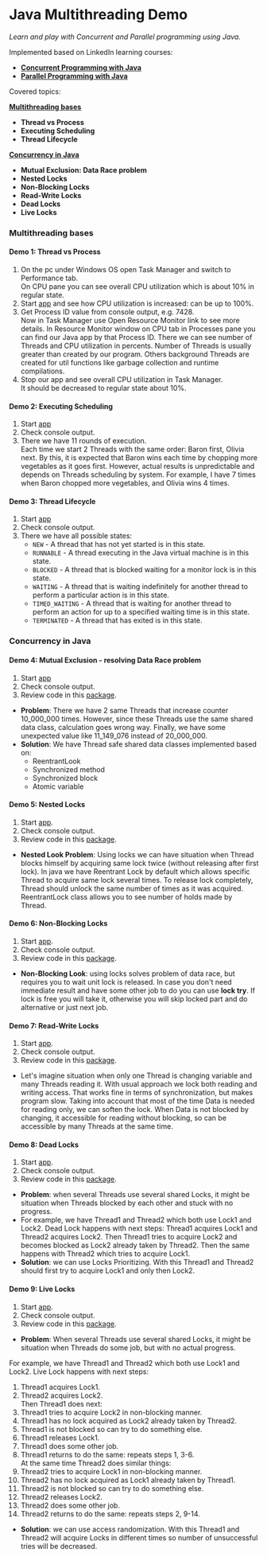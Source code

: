 # Java Multithreading Demo

_Learn and play with Concurrent and Parallel programming using Java._

Implemented based on LinkedIn learning courses:

- [**Concurrent Programming with Java**](https://www.linkedin.com/learning/parallel-and-concurrent-programming-with-java-1 'https://www.linkedin.com/learning/parallel-and-concurrent-programming-with-java-1')
- [**Parallel Programming with Java**](https://www.linkedin.com/learning/parallel-and-concurrent-programming-with-java-2 'https://www.linkedin.com/learning/parallel-and-concurrent-programming-with-java-2')

Covered topics:

[**Multithreading bases**](#multithreading-bases)

- **Thread vs Process**
- **Executing Scheduling**
- **Thread Lifecycle**

[**Concurrency in Java**](#concurrency-in-java)

- **Mutual Exclusion: Data Race problem**
- **Nested Locks**
- **Non-Blocking Locks**
- **Read-Write Locks**
- **Dead Locks**
- **Live Locks**

### Multithreading bases

#### Demo 1: Thread vs Process

1. On the pc under Windows OS open Task Manager and switch to Performance tab.<br>
   On CPU pane you can see overall CPU utilization which is about 10% in regular state.
2. Start [app](multithreading/src/main/java/com/yevhent/bases/ThreadVsProcess.java) and see how CPU utilization is
   increased: can be up to 100%.
3. Get Process ID value from console output, e.g. 7428.<br>
   Now in Task Manager use Open Resource Monitor link to see more details.
   In Resource Monitor window on CPU tab in Processes pane you can find our Java app by that Process ID.
   There we can see number of Threads and CPU utilization in percents.
   Number of Threads is usually greater than created by our program.
   Others background Threads are created for util functions like garbage collection and runtime compilations.
4. Stop our app and see overall CPU utilization in Task Manager.<br>
   It should be decreased to regular state about 10%.

#### Demo 2: Executing Scheduling

1. Start [app](multithreading/src/main/java/com/yevhent/bases/ExecutingScheduling.java)
2. Check console output.
3. There we have 11 rounds of execution.<br>
   Each time we start 2 Threads with the same order: Baron first, Olivia next.
   By this, it is expected that Baron wins each time by chopping more vegetables as it goes first.
   However, actual results is unpredictable and depends on Threads scheduling by system.
   For example, I have 7 times when Baron chopped more vegetables, and Olivia wins 4 times.

#### Demo 3: Thread Lifecycle

1. Start [app](multithreading/src/main/java/com/yevhent/bases/ThreadLifecycle.java)
2. Check console output.
3. There we have all possible states:
    - `NEW` - A thread that has not yet started is in this state.
    - `RUNNABLE` - A thread executing in the Java virtual machine is in this state.
    - `BLOCKED` - A thread that is blocked waiting for a monitor lock is in this state.
    - `WAITING` - A thread that is waiting indefinitely for another thread to perform a particular action is in this
      state.
    - `TIMED_WAITING` - A thread that is waiting for another thread to perform an action for up to a specified waiting
      time is in this state.
    - `TERMINATED` - A thread that has exited is in this state.

### Concurrency in Java

#### Demo 4: Mutual Exclusion - resolving Data Race problem

1. Start [app](multithreading/src/main/java/com/yevhent/concurrency/datarace/MutualExclusionDemo.java)
2. Check console output.
3. Review code in this [package](multithreading/src/main/java/com/yevhent/concurrency/datarace).

- **Problem**: There we have 2 same Threads that increase counter 10_000_000 times.
  However, since these Threads use the same shared data class, calculation goes wrong way.
  Finally, we have some unexpected value like 11_149_076 instead of 20_000_000.
- **Solution**: We have Thread safe shared data classes implemented based on:
    - ReentrantLook
    - Synchronized method
    - Synchronized block
    - Atomic variable

#### Demo 5: Nested Locks

1. Start [app](multithreading/src/main/java/com/yevhent/concurrency/locks/nested/NestedReentrantLockDemo.java).
2. Check console output.
3. Review code in this [package](multithreading/src/main/java/com/yevhent/concurrency/locks/nested).

- **Nested Look Problem**: Using locks we can have situation when Thread blocks himself by acquiring same lock
  twice (without releasing after first lock).
  In java we have Reentrant Lock by default which allows specific Thread to acquire same lock several times.
  To release lock completely, Thread should unlock the same number of times as it was acquired.
  ReentrantLock class allows you to see number of holds made by Thread.

#### Demo 6: Non-Blocking Locks

1. Start [app](multithreading/src/main/java/com/yevhent/concurrency/locks/nonblocking/NonBlockingLockDemo.java).
2. Check console output.
3. Review code in this [package](multithreading/src/main/java/com/yevhent/concurrency/locks/nonblocking).

- **Non-Blocking Look**: using locks solves problem of data race, but requires you to wait unit lock is released.
  In case you don't need immediate result and have some other job to do you can use **lock try**.
  If lock is free you will take it, otherwise you will skip locked part and do alternative or just next job.

#### Demo 7: Read-Write Locks

1. Start [app](multithreading/src/main/java/com/yevhent/concurrency/locks/readwrite/ReadWriteLockDemo.java).
2. Check console output.
3. Review code in this [package](multithreading/src/main/java/com/yevhent/concurrency/locks/readwrite).

- Let's imagine situation when only one Thread is changing variable and many Threads reading it.
  With usual approach we lock both reading and writing access.
  That works fine in terms of synchronization, but makes program slow.
  Taking into account that most of the time Data is needed for reading only, we can soften the lock.
  When Data is not blocked by changing, it accessible for reading without blocking,
  so can be accessible by many Threads at the same time.

#### Demo 8: Dead Locks

1. Start [app](multithreading/src/main/java/com/yevhent/concurrency/locks/deadlock/DeadLockDemo.java).
2. Check console output.
3. Review code in this [package](multithreading/src/main/java/com/yevhent/concurrency/locks/deadlock).

- **Problem**: when several Threads use several shared Locks, it might be situation when Threads blocked by each other and stuck with
  no progress.
- For example, we have Thread1 and Thread2 which both use Lock1 and Lock2.
  Dead Lock happens with next steps: Thread1 acquires Lock1 and Thread2 acquires Lock2.
  Then Thread1 tries to acquire Lock2 and becomes blocked as Lock2 already taken by Thread2.
  Then the same happens with Thread2 which tries to acquire Lock1.
- **Solution**: we can use Locks Prioritizing.
  With this Thread1 and Thread2 should first try to acquire Lock1 and only then Lock2.

#### Demo 9: Live Locks

1. Start [app](multithreading/src/main/java/com/yevhent/concurrency/locks/livelock/LiveLockDemo.java).
2. Check console output.
3. Review code in this [package](multithreading/src/main/java/com/yevhent/concurrency/locks/livelock).

- **Problem**: When several Threads use several shared Locks, it might be situation when Threads do some job, but with no actual progress.

For example, we have Thread1 and Thread2 which both use Lock1 and Lock2.
Live Lock happens with next steps:

1. Thread1 acquires Lock1.
2. Thread2 acquires Lock2.<br>
Then Thread1 does next:
3. Thread1 tries to acquire Lock2 in non-blocking manner.
4. Thread1 has no lock acquired as Lock2 already taken by Thread2.
5. Thread1 is not blocked so can try to do something else.
6. Thread1 releases Lock1.
7. Thread1 does some other job.
8. Thread1 returns to do the same: repeats steps 1, 3-6.<br>
At the same time Thread2 does similar things:
9. Thread2 tries to acquire Lock1 in non-blocking manner.
10. Thread2 has no lock acquired as Lock1 already taken by Thread1.
11. Thread2 is not blocked so can try to do something else.
12. Thread2 releases Lock2.
13. Thread2 does some other job.
14. Thread2 returns to do the same: repeats steps 2, 9-14.

- **Solution**: we can use access randomization.
  With this Thread1 and Thread2 will acquire Locks in different times so number of unsuccessful tries will be decreased.